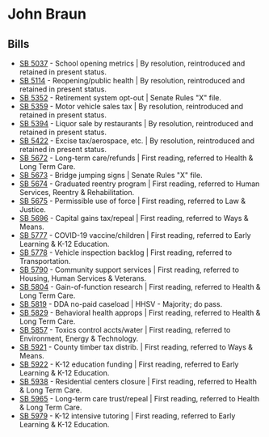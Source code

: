 # John Braun
## Bills
* [SB 5037](/bill/2021-22/sb/5037/) - School opening metrics | By resolution, reintroduced and retained in present status.
* [SB 5114](/bill/2021-22/sb/5114/) - Reopening/public health | By resolution, reintroduced and retained in present status.
* [SB 5352](/bill/2021-22/sb/5352/) - Retirement system opt-out | Senate Rules "X" file.
* [SB 5359](/bill/2021-22/sb/5359/) - Motor vehicle sales tax | By resolution, reintroduced and retained in present status.
* [SB 5394](/bill/2021-22/sb/5394/) - Liquor sale by restaurants | By resolution, reintroduced and retained in present status.
* [SB 5422](/bill/2021-22/sb/5422/) - Excise tax/aerospace, etc. | By resolution, reintroduced and retained in present status.
* [SB 5672](/bill/2021-22/sb/5672/) - Long-term care/refunds | First reading, referred to Health & Long Term Care.
* [SB 5673](/bill/2021-22/sb/5673/) - Bridge jumping signs | Senate Rules "X" file.
* [SB 5674](/bill/2021-22/sb/5674/) - Graduated reentry program | First reading, referred to Human Services, Reentry & Rehabilitation.
* [SB 5675](/bill/2021-22/sb/5675/) - Permissible use of force | First reading, referred to Law & Justice.
* [SB 5696](/bill/2021-22/sb/5696/) - Capital gains tax/repeal | First reading, referred to Ways & Means.
* [SB 5777](/bill/2021-22/sb/5777/) - COVID-19 vaccine/children | First reading, referred to Early Learning & K-12 Education.
* [SB 5778](/bill/2021-22/sb/5778/) - Vehicle inspection backlog | First reading, referred to Transportation.
* [SB 5790](/bill/2021-22/sb/5790/) - Community support services | First reading, referred to Housing, Human Services & Veterans.
* [SB 5804](/bill/2021-22/sb/5804/) - Gain-of-function research | First reading, referred to Health & Long Term Care.
* [SB 5819](/bill/2021-22/sb/5819/) - DDA no-paid caseload | HHSV - Majority; do pass.
* [SB 5829](/bill/2021-22/sb/5829/) - Behavioral health approps | First reading, referred to Health & Long Term Care.
* [SB 5857](/bill/2021-22/sb/5857/) - Toxics control accts/water | First reading, referred to Environment, Energy & Technology.
* [SB 5921](/bill/2021-22/sb/5921/) - County timber tax distrib. | First reading, referred to Ways & Means.
* [SB 5922](/bill/2021-22/sb/5922/) - K-12 education funding | First reading, referred to Early Learning & K-12 Education.
* [SB 5938](/bill/2021-22/sb/5938/) - Residential centers closure | First reading, referred to Health & Long Term Care.
* [SB 5965](/bill/2021-22/sb/5965/) - Long-term care trust/repeal | First reading, referred to Health & Long Term Care.
* [SB 5979](/bill/2021-22/sb/5979/) - K-12 intensive tutoring | First reading, referred to Early Learning & K-12 Education.
